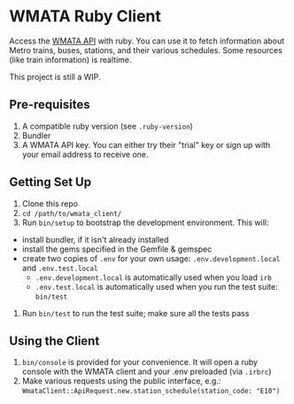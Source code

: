 # WMATA Ruby Client

Access the [WMATA API][wmata-api] with ruby.  You can use it to fetch information about Metro trains, buses, stations, and their various schedules.  Some resources (like train information) is realtime.

This project is still a WIP.

## Pre-requisites
1. A compatible ruby version (see `.ruby-version`)
1. Bundler
1. A WMATA API key.  You can either try their "trial" key or sign up with your email address to receive one.

## Getting Set Up
1. Clone this repo
1. `cd /path/to/wmata_client/`
1. Run `bin/setup` to bootstrap the development environment.  This will:
  - install bundler, if it isn't already installed
  - install the gems specified in the Gemfile & gemspec
  - create two copies of `.env` for your own usage: `.env.development.local` and `.env.test.local`
    - `.env.development.local` is automatically used when you load `irb`
    - `.env.test.local` is automatically used when you run the test suite: `bin/test`
1. Run `bin/test` to run the test suite; make sure all the tests pass

## Using the Client
1. `bin/console` is provided for your convenience.  It will open a ruby console with the WMATA client and your .env preloaded (via `.irbrc`)
1. Make various requests using the public interface, e.g.: `WmataClient::ApiRequest.new.station_schedule(station_code: "E10")`

[wmata-api]:https://developer.wmata.com/